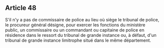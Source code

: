Article 48
----
S'il n'y a pas de commissaire de police au lieu où siège le tribunal de police,
le procureur général désigne, pour exercer les fonctions du ministère public, un
commissaire ou un commandant ou capitaine de police en résidence dans le ressort
du tribunal de grande instance ou, à défaut, d'un tribunal de grande instance
limitrophe situé dans le même département.
